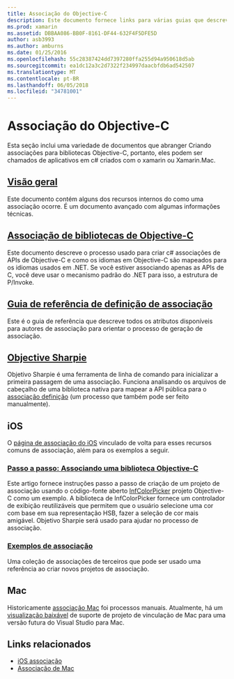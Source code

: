 ```yaml
---
title: Associação do Objective-C
description: Este documento fornece links para várias guias que descrevem como criar c# associações para o código Objective-C, permitindo que os desenvolvedores a consumir bibliotecas disponíveis no mercado em aplicativos Xamarin.
ms.prod: xamarin
ms.assetid: DBBAA086-BB0F-8161-DF44-632F4F5DFE5D
author: asb3993
ms.author: amburns
ms.date: 01/25/2016
ms.openlocfilehash: 55c28387424dd7397280ffa255d94a950618d5ab
ms.sourcegitcommit: ea1dc12a3c2d7322f234997daacbfdb6ad542507
ms.translationtype: MT
ms.contentlocale: pt-BR
ms.lasthandoff: 06/05/2018
ms.locfileid: "34781001"
---
```

# <a name="binding-objective-c"></a>Associação do Objective-C

Esta seção inclui uma variedade de documentos que abranger Criando associações para bibliotecas Objective-C, portanto, eles podem ser chamados de aplicativos em c# criados com o xamarin ou Xamarin.Mac.

##  <a name="overviewcross-platformmaciosbindingoverviewmd"></a>[Visão geral](~/cross-platform/macios/binding/overview.md)

Este documento contém alguns dos recursos internos do como uma associação ocorre. É um documento avançado com algumas informações técnicas.

##  <a name="binding-objective-c-librariescross-platformmaciosbindingobjective-c-librariesmd"></a>[Associação de bibliotecas de Objective-C](~/cross-platform/macios/binding/objective-c-libraries.md)

Este documento descreve o processo usado para criar c# associações de APIs de Objective-C e como os idiomas em Objective-C são mapeados para os idiomas usados em .NET.
Se você estiver associando apenas as APIs de C, você deve usar o mecanismo padrão do .NET para isso, a estrutura de P/Invoke.

##  <a name="binding-definition-reference-guidecross-platformmaciosbindingbinding-types-referencemd"></a>[Guia de referência de definição de associação](~/cross-platform/macios/binding/binding-types-reference.md)

Este é o guia de referência que descreve todos os atributos disponíveis para autores de associação para orientar o processo de geração de associação.


## <a name="objective-sharpiecross-platformmaciosbindingobjective-sharpieindexmd"></a>[Objective Sharpie](~/cross-platform/macios/binding/objective-sharpie/index.md)

Objetivo Sharpie é uma ferramenta de linha de comando para inicializar a primeira passagem de uma associação. Funciona analisando os arquivos de cabeçalho de uma biblioteca nativa para mapear a API pública para o [associação definição](~/cross-platform/macios/binding/objective-c-libraries.md) (um processo que também pode ser feito manualmente).

## <a name="ios"></a>iOS

O [página de associação do iOS](~/ios/platform/binding-objective-c/index.md) vinculado de volta para esses recursos comuns de associação, além para os exemplos a seguir.

### <a name="walkthrough-binding-an-objective-c-libraryiosplatformbinding-objective-cwalkthroughmd"></a>[Passo a passo: Associando uma biblioteca Objective-C](~/ios/platform/binding-objective-c/walkthrough.md)

Este artigo fornece instruções passo a passo de criação de um projeto de associação usando o código-fonte aberto [InfColorPicker](https://github.com/InfinitApps/InfColorPicker) projeto Objective-C como um exemplo. A biblioteca de InfColorPicker fornece um controlador de exibição reutilizáveis que permitem que o usuário selecione uma cor com base em sua representação HSB, fazer a seleção de cor mais amigável. Objetivo Sharpie será usado para ajudar no processo de associação.

### <a name="binding-sampleshttpsgithubcommonomonotouch-bindings"></a>[Exemplos de associação](https://github.com/mono/monotouch-bindings)

Uma coleção de associações de terceiros que pode ser usado uma referência ao criar novos projetos de associação.

## <a name="mac"></a>Mac

Historicamente [associação Mac](~/mac/platform/binding.md) foi processos manuais. Atualmente, há um [visualização baixável](https://forums.xamarin.com/discussion/59760/xamarin-mac-binding-project-preview) de suporte de projeto de vinculação de Mac para uma versão futura do Visual Studio para Mac.



## <a name="related-links"></a>Links relacionados

- [iOS associação](~/ios/platform/binding-objective-c/index.md)
- [Associação de Mac](~/mac/platform/binding.md)
